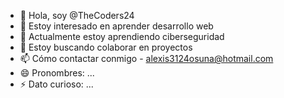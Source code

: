 - 👋 Hola, soy @TheCoders24
- 👀 Estoy interesado en aprender desarrollo web
- 🌱 Actualmente estoy aprendiendo  ciberseguridad
- 💞️ Estoy buscando colaborar en proyectos
- 📫 Cómo contactar conmigo - alexis3124osuna@hotmail.com
- 😄 Pronombres: ...
- ⚡ Dato curioso: ...
